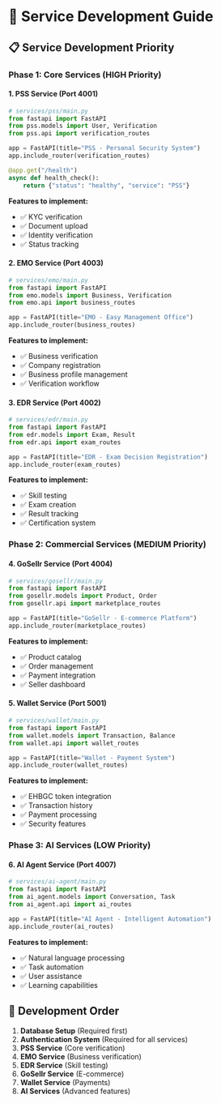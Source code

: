 # 🔧 Service Development Guide

## 📋 **Service Development Priority**

### **Phase 1: Core Services (HIGH Priority)**

#### 1. **PSS Service** (Port 4001)
```python
# services/pss/main.py
from fastapi import FastAPI
from pss.models import User, Verification
from pss.api import verification_routes

app = FastAPI(title="PSS - Personal Security System")
app.include_router(verification_routes)

@app.get("/health")
async def health_check():
    return {"status": "healthy", "service": "PSS"}
```

**Features to implement:**
- ✅ KYC verification
- ✅ Document upload
- ✅ Identity verification
- ✅ Status tracking

#### 2. **EMO Service** (Port 4003)
```python
# services/emo/main.py
from fastapi import FastAPI
from emo.models import Business, Verification
from emo.api import business_routes

app = FastAPI(title="EMO - Easy Management Office")
app.include_router(business_routes)
```

**Features to implement:**
- ✅ Business verification
- ✅ Company registration
- ✅ Business profile management
- ✅ Verification workflow

#### 3. **EDR Service** (Port 4002)
```python
# services/edr/main.py
from fastapi import FastAPI
from edr.models import Exam, Result
from edr.api import exam_routes

app = FastAPI(title="EDR - Exam Decision Registration")
app.include_router(exam_routes)
```

**Features to implement:**
- ✅ Skill testing
- ✅ Exam creation
- ✅ Result tracking
- ✅ Certification system

### **Phase 2: Commercial Services (MEDIUM Priority)**

#### 4. **GoSellr Service** (Port 4004)
```python
# services/gosellr/main.py
from fastapi import FastAPI
from gosellr.models import Product, Order
from gosellr.api import marketplace_routes

app = FastAPI(title="GoSellr - E-commerce Platform")
app.include_router(marketplace_routes)
```

**Features to implement:**
- ✅ Product catalog
- ✅ Order management
- ✅ Payment integration
- ✅ Seller dashboard

#### 5. **Wallet Service** (Port 5001)
```python
# services/wallet/main.py
from fastapi import FastAPI
from wallet.models import Transaction, Balance
from wallet.api import wallet_routes

app = FastAPI(title="Wallet - Payment System")
app.include_router(wallet_routes)
```

**Features to implement:**
- ✅ EHBGC token integration
- ✅ Transaction history
- ✅ Payment processing
- ✅ Security features

### **Phase 3: AI Services (LOW Priority)**

#### 6. **AI Agent Service** (Port 4007)
```python
# services/ai-agent/main.py
from fastapi import FastAPI
from ai_agent.models import Conversation, Task
from ai_agent.api import ai_routes

app = FastAPI(title="AI Agent - Intelligent Automation")
app.include_router(ai_routes)
```

**Features to implement:**
- ✅ Natural language processing
- ✅ Task automation
- ✅ User assistance
- ✅ Learning capabilities

## 🎯 **Development Order**
1. **Database Setup** (Required first)
2. **Authentication System** (Required for all services)
3. **PSS Service** (Core verification)
4. **EMO Service** (Business verification)
5. **EDR Service** (Skill testing)
6. **GoSellr Service** (E-commerce)
7. **Wallet Service** (Payments)
8. **AI Services** (Advanced features)
